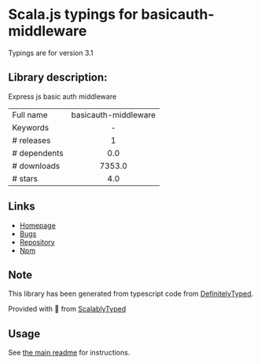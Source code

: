 
# Scala.js typings for basicauth-middleware

Typings are for version 3.1

## Library description:
Express js basic auth middleware

|                    |                 |
| ------------------ | :-------------: |
| Full name          | basicauth-middleware |
| Keywords           | - |
| # releases         | 1 |
| # dependents       | 0.0 |
| # downloads        | 7353.0 |
| # stars            | 4.0 |

## Links
- [Homepage](https://github.com/nchaulet/basicauth-middleware)
- [Bugs](https://github.com/nchaulet/basicauth-middleware/issues)
- [Repository](https://github.com/nchaulet/basicauth-middleware)
- [Npm](https://www.npmjs.com/package/basicauth-middleware)
    


## Note
This library has been generated from typescript code from [DefinitelyTyped](https://definitelytyped.org).

Provided with :purple_heart: from [ScalablyTyped](https://github.com/oyvindberg/ScalablyTyped)

## Usage
See [the main readme](../../readme.md) for instructions.


